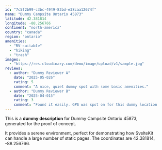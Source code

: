 ```yaml
---
id: "7c5f2b99-c3bc-4949-82bd-e38caa12674f"
name: "Dummy Campsite Ontario 45873"
latitude: 42.381814
longitude: -88.256766
continent: "north-america"
country: "canada"
region: "ontario"
amenities:
  - "RV-suitable"
  - "hiking"
  - "trash"
images:
  - "https://res.cloudinary.com/demo/image/upload/v1/sample.jpg"
reviews:
  - author: "Dummy Reviewer A"
    date: "2025-05-026"
    rating: 5
    comment: "A nice, quiet dummy spot with some basic amenities."
  - author: "Dummy Reviewer B"
    date: "2025-04-015"
    rating: 3
    comment: "Found it easily. GPS was spot on for this dummy location."
---
```


This is a **dummy description** for Dummy Campsite Ontario 45873, generated for the proof of concept.

It provides a serene environment, perfect for demonstrating how SvelteKit can handle a large number of static pages. The coordinates are 42.381814, -88.256766.
